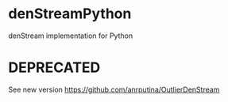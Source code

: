# denStreamPython
denStream implementation for Python


# DEPRECATED
See new version https://github.com/anrputina/OutlierDenStream
